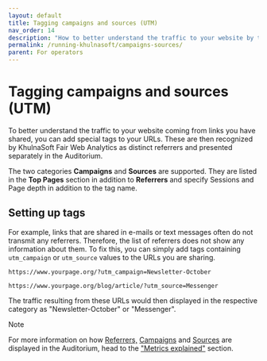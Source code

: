 ```yaml
---
layout: default
title: Tagging campaigns and sources (UTM)
nav_order: 14
description: "How to better understand the traffic to your website by tagging campaigns and sources."
permalink: /running-khulnasoft/campaigns-sources/
parent: For operators
---
```


<!--
Copyright 2020 - KhulnaSoft Authors <admin@khulnasoft.com>
SPDX-License-Identifier: Apache-2.0
-->

# Tagging campaigns and sources (UTM)

To better understand the traffic to your website coming from links you have shared, you can add special tags to your URLs. These are then recognized by KhulnaSoft Fair Web Analytics as distinct referrers and presented separately in the Auditorium.

The two categories **Campaigns** and **Sources** are supported. They are listed in the **Top Pages** section in addition to **Referrers** and specify Sessions and Page depth in addition to the tag name.

## Setting up tags

For example, links that are shared in e-mails or text messages often do not transmit any referrers. Therefore, the list of referrers does not show any information about them. To fix this, you can simply add tags containing `utm_campaign` or `utm_source` values to the URLs you are sharing.

```
https://www.yourpage.org/?utm_campaign=Newsletter-October
```
```
https://www.yourpage.org/blog/article/?utm_source=Messenger
```
The traffic resulting from these URLs would then displayed in the respective category as "Newsletter-October" or "Messenger".

<span class="label label-green">Note</span>

For more information on how [Referrers,][Referrers] [Campaigns][Campaigns] and [Sources][Sources] are displayed in the Auditorium, head to the ["Metrics explained"][Metrics explained] section.

[Metrics explained]: /running-khulnasoft/metrics-explained/
[Referrers]: /running-khulnasoft/metrics-explained/#referrers
[Campaigns]: /running-khulnasoft/metrics-explained/#campaigns
[Sources]: /running-khulnasoft/metrics-explained/#sources
